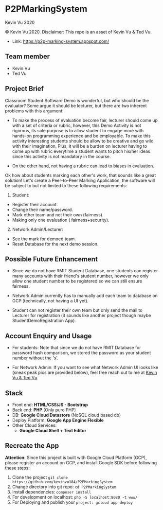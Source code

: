 # P2PMarkingSystem

Kevin Vu 2020

© Kevin Vu 2020. Disclaimer: This repo is an asset of Kevin Vu & Ted Vu.

- Link: https://p2p-marking-system.appspot.com/

## Team member
- Kevin Vu
- Ted Vu

## Project Brief
Classroom Student Software Demo is wonderful, but who should be the evaluator? Some argue it should be lecturer, but there are two inherent problems with this argument:

- To make the process of evaluation become fair, lecturer should come up with a set of criteria or rubric, however, this Demo Activity is not rigorous, its sole purpose is to allow student to engage more with hands-on programming experience and be employable. To make this activity interesting students should be allow to be creative and go wild with their imagination. Plus, it will be a burden on lecturer having to come up with rubric everytime a student wants to pitch his/her ideas since this activity is not mandatory in the course.

- On the other hand, not having a rubric can lead to biases in evaluation.

Ok how about students marking each other's work, that sounds like a great solution! Let's create a Peer-to-Peer Marking Application, the software will be subject to but not limited to these following requirements:

1. Student:
- Register their account.
- Change their name/password.
- Mark other team and not their own (fairness).
- Making only one evaluation ( fairness+security).
2. Network Admin/Lecturer:
- See the mark for demoed team.
- Reset Database for the next demo session.

## Possible Future Enhancement
- Since we do not have RMIT Student Database, one students can register many accounts with their friend's student number, however we only allow one student number to be registered so we can still ensure fairness.

- Network Admin currently has to manually add each team to database on GCP (technically, not having a UI yet).

- Student can not register their own team but only send the mail to Lecturer for registration (it sounds like another project though maybe StudentDemoRegistration App).

## Account Enquiry and Usage
- For students: Note that since we do not have RMIT Database for password hash comparison, we stored the password as your student number without the 's'.

- For Network Admin: If you want to see what Network Admin UI looks like (sneak peak pics are provided below), feel free reach out to me at [Kevin Vu & Ted Vu](mailto:kevinvu184@gmail.com,tedvu184@gmail.com?subject=[GitHub]%20P2PMarkingSystem%20Enquiry).

## Stack
- Front end: **HTML/CSS/JS - Bootstrap**
- Back end: **PHP** (Only pure PHP)
- DB: **Google Cloud Datastore** (NoSQL cloud based db)
- Deploy Platform: **Google App Engine Flexible**
- Other Cloud Services:
  - **Google Cloud Shell + Text Editor**

## Recreate the App
**Attention**: Since this project is built with Google Cloud Platform (GCP), please register an account on GCP, and install Google SDK before following these steps:
1. Clone the project `git clone https://github.com/kevinvu184/P2PMarkingSystem`
2. Change directory into git repo: `cd P2PMarkingSystem`
3. Install dependencies: `composer install`
4. For development on localhost: `php -S localhost:8080 -t www/`
5. For Deploying and publish your `project: gcloud app deploy`
